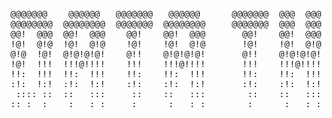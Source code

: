 <pre>

@@@@@@@    @@@@@@   @@@@@@@   @@@@@@      @@@@@@@  @@@  @@@  @@@@@@@@  @@@@@@@    @@@@@@   @@@@@@@   @@@   @@@@@@   @@@@@@@  
@@@@@@@@  @@@@@@@@  @@@@@@@  @@@@@@@@     @@@@@@@  @@@  @@@  @@@@@@@@  @@@@@@@@  @@@@@@@@  @@@@@@@@  @@@  @@@@@@@   @@@@@@@  
@@!  @@@  @@!  @@@    @@!    @@!  @@@       @@!    @@!  @@@  @@!       @@!  @@@  @@!  @@@  @@!  @@@  @@!  !@@         @@!    
!@!  @!@  !@!  @!@    !@!    !@!  @!@       !@!    !@!  @!@  !@!       !@!  @!@  !@!  @!@  !@!  @!@  !@!  !@!         !@!    
@!@  !@!  @!@!@!@!    @!!    @!@!@!@!       @!!    @!@!@!@!  @!!!:!    @!@!!@!   @!@!@!@!  @!@@!@!   !!@  !!@@!!      @!!    
!@!  !!!  !!!@!!!!    !!!    !!!@!!!!       !!!    !!!@!!!!  !!!!!:    !!@!@!    !!!@!!!!  !!@!!!    !!!   !!@!!!     !!!    
!!:  !!!  !!:  !!!    !!:    !!:  !!!       !!:    !!:  !!!  !!:       !!: :!!   !!:  !!!  !!:       !!:       !:!    !!:    
:!:  !:!  :!:  !:!    :!:    :!:  !:!       :!:    :!:  !:!  :!:       :!:  !:!  :!:  !:!  :!:       :!:      !:!     :!:    
 :::: ::  ::   :::     ::    ::   :::        ::    ::   :::   :: ::::  ::   :::  ::   :::   ::        ::  :::: ::      ::    
:: :  :    :   : :     :      :   : :        :      :   : :  : :: ::    :   : :   :   : :   :        :    :: : :       :     
                                                                                                                             
</pre>